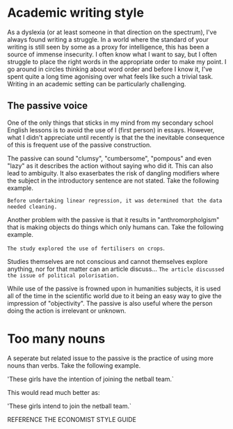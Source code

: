 # Academic writing style

As a dyslexia (or at least someone in that direction on the spectrum), I've always found writing a struggle. In a world where the standard of your writing is still seen by some as a proxy for intelligence, this has been a source of immense insecurity. I often know what I want to say, but I often struggle to place the right words in the appropriate order to make my point. I go around in circles thinking about word order and before I know it, I've spent quite a long time agonising over what feels like such a trivial task. Writing in an academic setting can be particularly challenging.

## The passive voice

One of the only things that sticks in my mind from my secondary school English lessons is to avoid the use of I (first person) in essays. However, what I didn't appreciate until recently is that the the inevitable consequence of this is frequent use of the passive construction. 

The passive can sound "clumsy", "cumbersome", "pompous" and even "lazy" as it describes the action without saying who did it. This can also lead to ambiguity. It also exaserbates the risk of dangling modifiers where the subject in the introductory sentence are not stated. Take the following example.

`Before undertaking linear regression, it was determined that the data needed cleaning.`

Another problem with the passive is that it results in "anthromorpholgism" that is making objects do things which only humans can. Take the following example. 

`The study explored the use of fertilisers on crops`. 

Studies themselves are not conscious and cannot themselves explore anything, nor for that matter can an article discuss...
`The article discussed the issue of political polorisation.`

While use of the passive is frowned upon in humanities subjects, it is used all of the time in the scientific world due to it being an easy way to give the impression of "objectivity". The passive is also useful where the person doing the action is irrelevant or unknown. 

# Too many nouns

A seperate but related issue to the passive is the practice of using more nouns than verbs. Take the following example. 

'These girls have the intention of joining the netball team.`

This would read much better as:

'These girls intend to join the netball team.`

 REFERENCE THE ECONOMIST STYLE GUIDE
